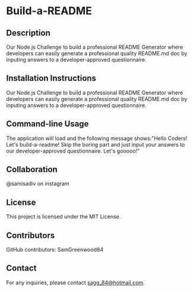 
# Build-a-README

## Description
Our Node.js Challenge to build a professional README Generator where developers can easily generate a professional quality README.md doc by inputing answers to a developer-approved questionnaire.

## Installation Instructions
Our Node.js Challenge to build a professional README Generator where developers can easily generate a professional quality README.md doc by inputing answers to a developer-approved questionnaire.

## Command-line Usage
The application will load and the following message shows:"Hello Coders! Let\'s build-a-readme! Skip the boring part and just input your answers to our developer-approved questionnaire. Let\'s gooooo!" 

## Collaboration
@samisadiv on instagram

## License
This project is licensed under the MIT License.

## Contributors
GitHub contributors: SamGreenwood84

## Contact
For any inquiries, please contact sagg_84@hotmail.com.
  